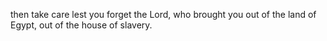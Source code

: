 then take care lest you forget the Lord, who brought you out of the land of Egypt, out of the house of slavery.
